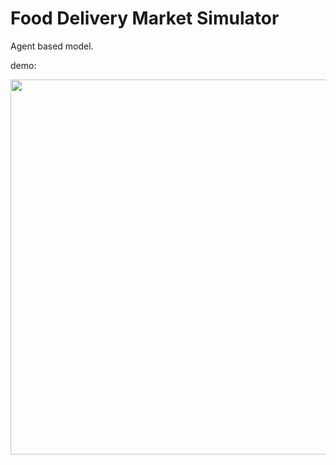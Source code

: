 # Food Delivery Market Simulator

Agent based model.

demo:

<img src="./res_img/demo.gif" width="600">
